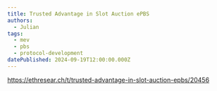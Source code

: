 ```yaml
---
title: Trusted Advantage in Slot Auction ePBS
authors:
  - Julian
tags:
  - mev
  - pbs
  - protocol-development
datePublished: 2024-09-19T12:00:00.000Z
---
```


<https://ethresear.ch/t/trusted-advantage-in-slot-auction-epbs/20456>
